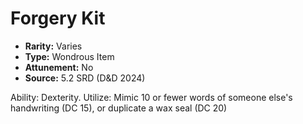 # Forgery Kit

- **Rarity:** Varies
- **Type:** Wondrous Item
- **Attunement:** No
- **Source:** 5.2 SRD (D&D 2024)

Ability: Dexterity. Utilize: Mimic 10 or fewer words of someone else's handwriting (DC 15), or duplicate a wax seal (DC 20)
